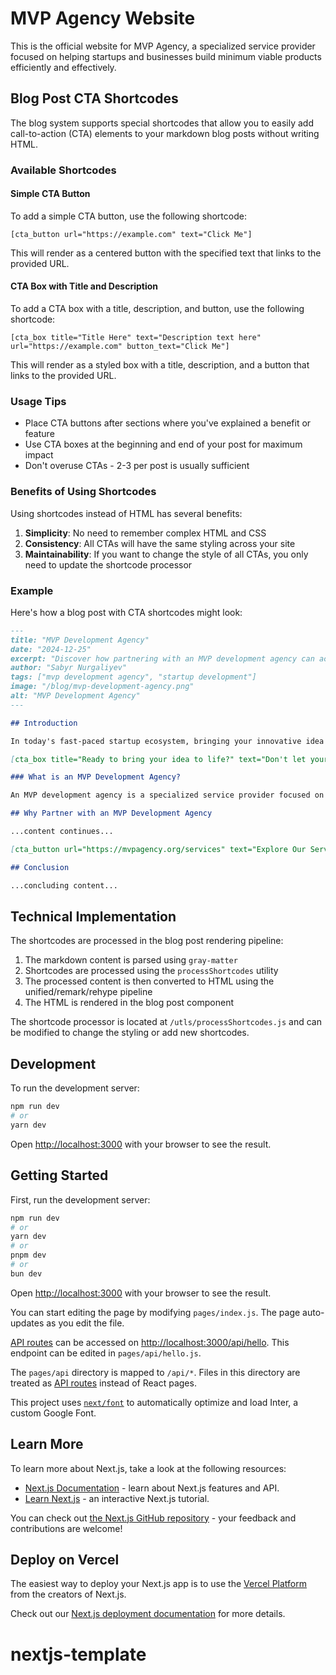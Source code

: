 # MVP Agency Website

This is the official website for MVP Agency, a specialized service provider focused on helping startups and businesses build minimum viable products efficiently and effectively.

## Blog Post CTA Shortcodes

The blog system supports special shortcodes that allow you to easily add call-to-action (CTA) elements to your markdown blog posts without writing HTML.

### Available Shortcodes

#### Simple CTA Button

To add a simple CTA button, use the following shortcode:

```
[cta_button url="https://example.com" text="Click Me"]
```

This will render as a centered button with the specified text that links to the provided URL.

#### CTA Box with Title and Description

To add a CTA box with a title, description, and button, use the following shortcode:

```
[cta_box title="Title Here" text="Description text here" url="https://example.com" button_text="Click Me"]
```

This will render as a styled box with a title, description, and a button that links to the provided URL.

### Usage Tips

- Place CTA buttons after sections where you've explained a benefit or feature
- Use CTA boxes at the beginning and end of your post for maximum impact
- Don't overuse CTAs - 2-3 per post is usually sufficient

### Benefits of Using Shortcodes

Using shortcodes instead of HTML has several benefits:

1. **Simplicity**: No need to remember complex HTML and CSS
2. **Consistency**: All CTAs will have the same styling across your site
3. **Maintainability**: If you want to change the style of all CTAs, you only need to update the shortcode processor

### Example

Here's how a blog post with CTA shortcodes might look:

```markdown
---
title: "MVP Development Agency"
date: "2024-12-25"
excerpt: "Discover how partnering with an MVP development agency can accelerate your startup's journey"
author: "Sabyr Nurgaliyev"
tags: ["mvp development agency", "startup development"]
image: "/blog/mvp-development-agency.png"
alt: "MVP Development Agency"
---

## Introduction

In today's fast-paced startup ecosystem, bringing your innovative idea to market quickly and efficiently is crucial for success.

[cta_box title="Ready to bring your idea to life?" text="Don't let your brilliant concept remain just an idea. Our team of experts can help you build a market-ready MVP in just 7 days." url="https://mvpagency.org/contact" button_text="Schedule a Free Consultation"]

### What is an MVP Development Agency?

An MVP development agency is a specialized service provider focused on helping startups and businesses build minimum viable products efficiently and effectively.

## Why Partner with an MVP Development Agency

...content continues...

[cta_button url="https://mvpagency.org/services" text="Explore Our Services"]

## Conclusion

...concluding content...
```

## Technical Implementation

The shortcodes are processed in the blog post rendering pipeline:

1. The markdown content is parsed using `gray-matter`
2. Shortcodes are processed using the `processShortcodes` utility
3. The processed content is then converted to HTML using the unified/remark/rehype pipeline
4. The HTML is rendered in the blog post component

The shortcode processor is located at `/utls/processShortcodes.js` and can be modified to change the styling or add new shortcodes.

## Development

To run the development server:

```bash
npm run dev
# or
yarn dev
```

Open [http://localhost:3000](http://localhost:3000) with your browser to see the result.

## Getting Started

First, run the development server:

```bash
npm run dev
# or
yarn dev
# or
pnpm dev
# or
bun dev
```

Open [http://localhost:3000](http://localhost:3000) with your browser to see the result.

You can start editing the page by modifying `pages/index.js`. The page auto-updates as you edit the file.

[API routes](https://nextjs.org/docs/api-routes/introduction) can be accessed on [http://localhost:3000/api/hello](http://localhost:3000/api/hello). This endpoint can be edited in `pages/api/hello.js`.

The `pages/api` directory is mapped to `/api/*`. Files in this directory are treated as [API routes](https://nextjs.org/docs/api-routes/introduction) instead of React pages.

This project uses [`next/font`](https://nextjs.org/docs/basic-features/font-optimization) to automatically optimize and load Inter, a custom Google Font.

## Learn More

To learn more about Next.js, take a look at the following resources:

- [Next.js Documentation](https://nextjs.org/docs) - learn about Next.js features and API.
- [Learn Next.js](https://nextjs.org/learn) - an interactive Next.js tutorial.

You can check out [the Next.js GitHub repository](https://github.com/vercel/next.js/) - your feedback and contributions are welcome!

## Deploy on Vercel

The easiest way to deploy your Next.js app is to use the [Vercel Platform](https://vercel.com/new?utm_medium=default-template&filter=next.js&utm_source=create-next-app&utm_campaign=create-next-app-readme) from the creators of Next.js.

Check out our [Next.js deployment documentation](https://nextjs.org/docs/deployment) for more details.
# nextjs-template
